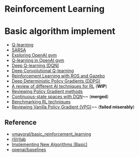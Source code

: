 # Reinforcement Learning


# Basic algorithm implement

- [Q-learning](https://github.com/vmayoral/basic_reinforcement_learning/blob/master/tutorial1/README.md)
- [SARSA](https://github.com/vmayoral/basic_reinforcement_learning/blob/master/tutorial2/README.md)
- [Exploring OpenAI gym](https://github.com/vmayoral/basic_reinforcement_learning/blob/master/tutorial3/README.md)
- [Q-learning in OpenAI gym](https://github.com/vmayoral/basic_reinforcement_learning/blob/master/tutorial4/README.md)
- [Deep Q-learning (DQN)](https://github.com/vmayoral/basic_reinforcement_learning/blob/master/tutorial5/README.md)
- [Deep Convolutional Q-learning](https://github.com/vmayoral/basic_reinforcement_learning/blob/master/tutorial6/README.md)
- [Reinforcement Learning with ROS and Gazebo](https://github.com/vmayoral/basic_reinforcement_learning/blob/master/tutorial7/README.md)
- [Deep Deterministic Policy Gradients (DDPG)](https://github.com/vmayoral/basic_reinforcement_learning/blob/master/tutorial9/README.md)
- [A review of different AI techniques for RL](https://github.com/vmayoral/basic_reinforcement_learning/blob/master/tutorial11/README.md) (**WIP**)
- [Reviewing Policy Gradient methods](https://github.com/vmayoral/basic_reinforcement_learning/blob/master/tutorial12/README.md)
- [Continuous-state spaces with DQN](https://github.com/vmayoral/basic_reinforcement_learning/blob/master/tutorial13/README.md)~~ (**merged**)
- [Benchmarking RL techniques](https://github.com/vmayoral/basic_reinforcement_learning/blob/master/tutorial14/README.md)
- [Reviewing Vanilla Policy Gradient (VPG)](https://github.com/vmayoral/basic_reinforcement_learning/blob/master/tutorial15/README.md)~~ (**failed miserably**)

## Reference
- [vmayoral/basic_reinforcement_learning](https://github.com/vmayoral/basic_reinforcement_learning)
- [rll/rllab](https://github.com/rll/rllab)
- [Implementing New Algorithms (Basic)](https://rllab.readthedocs.io/en/latest/user/implement_algo_basic.html)
- [openai/baselines](https://github.com/openai/baselines)
